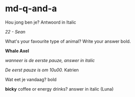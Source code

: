 # md-q-and-a

Hou jong ben je?
Antwoord in Italic

_22 - Sean_

What's your favourite type of animal?
Write your answer bold.

__Whale Axel__

*wanneer is de eerste pauze, answer in italic*

_De eerst pauze is om 10u00._  Katrien

Wat eet je vandaag? bold


**bicky**
coffee or energy drinks? answer in italic (Luna)